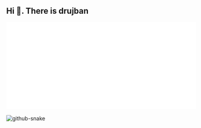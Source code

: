 <!--START_SECTION:waka-->
<!--END_SECTION:waka-->

## Hi 👋. There is drujban

![Metrics](https://raw.githubusercontent.com/drujbanjo/drujbanjo/main/github-metrics.svg)


<picture>
  <source media="(prefers-color-scheme: dark)" srcset="output/github-contribution-grid-snake-dark.svg" />
  <source media="(prefers-color-scheme: light)" srcset="output/github-contribution-grid-snake.svg" />
  <img alt="github-snake" src="github-snake.svg" />
</picture>
